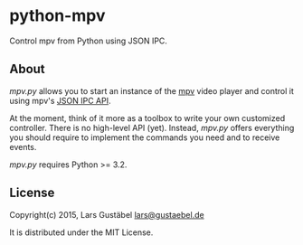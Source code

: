 # python-mpv

Control mpv from Python using JSON IPC.

## About

*mpv.py* allows you to start an instance of the [mpv](http://mpv.io) video
player and control it using mpv's [JSON IPC API](http://mpv.io/manual/master/#json-ipc).

At the moment, think of it more as a toolbox to write your own customized
controller. There is no high-level API (yet). Instead, *mpv.py* offers
everything you should require to implement the commands you need and to receive
events.

*mpv.py* requires Python >= 3.2.

## License

Copyright(c) 2015, Lars Gustäbel <lars@gustaebel.de>

It is distributed under the MIT License.
